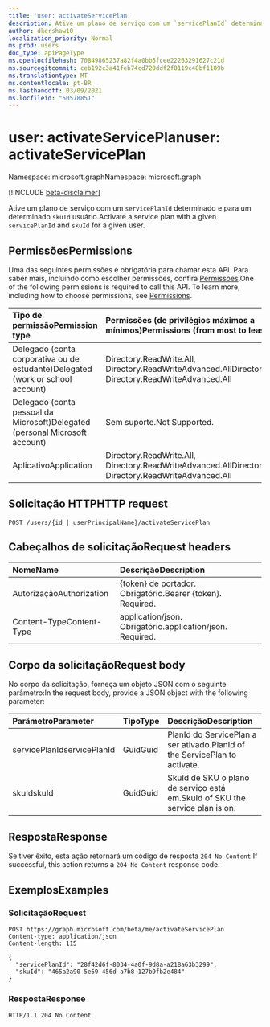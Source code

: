 ```yaml
---
title: 'user: activateServicePlan'
description: Ative um plano de serviço com um `servicePlanId` determinado e para um determinado `skuId` usuário.
author: dkershaw10
localization_priority: Normal
ms.prod: users
doc_type: apiPageType
ms.openlocfilehash: 70849865237a82f4a0bb5fcee22263291627c21d
ms.sourcegitcommit: ceb192c3a41feb74cd720ddf2f0119c48bf1189b
ms.translationtype: MT
ms.contentlocale: pt-BR
ms.lasthandoff: 03/09/2021
ms.locfileid: "50578851"
---
```

# <a name="user-activateserviceplan"></a><span data-ttu-id="09441-103">user: activateServicePlan</span><span class="sxs-lookup"><span data-stu-id="09441-103">user: activateServicePlan</span></span>

<span data-ttu-id="09441-104">Namespace: microsoft.graph</span><span class="sxs-lookup"><span data-stu-id="09441-104">Namespace: microsoft.graph</span></span>

[!INCLUDE [beta-disclaimer](../../includes/beta-disclaimer.md)]

<span data-ttu-id="09441-105">Ative um plano de serviço com um `servicePlanId` determinado e para um determinado `skuId` usuário.</span><span class="sxs-lookup"><span data-stu-id="09441-105">Activate a service plan with a given `servicePlanId` and `skuId` for a given user.</span></span>

## <a name="permissions"></a><span data-ttu-id="09441-106">Permissões</span><span class="sxs-lookup"><span data-stu-id="09441-106">Permissions</span></span>

<span data-ttu-id="09441-p101">Uma das seguintes permissões é obrigatória para chamar esta API. Para saber mais, incluindo como escolher permissões, confira [Permissões](/graph/permissions-reference).</span><span class="sxs-lookup"><span data-stu-id="09441-p101">One of the following permissions is required to call this API. To learn more, including how to choose permissions, see [Permissions](/graph/permissions-reference).</span></span>

|<span data-ttu-id="09441-109">Tipo de permissão</span><span class="sxs-lookup"><span data-stu-id="09441-109">Permission type</span></span>|<span data-ttu-id="09441-110">Permissões (de privilégios máximos a mínimos)</span><span class="sxs-lookup"><span data-stu-id="09441-110">Permissions (from most to least privileged)</span></span>|
| :--- | :--- |
| <span data-ttu-id="09441-111">Delegado (conta corporativa ou de estudante)</span><span class="sxs-lookup"><span data-stu-id="09441-111">Delegated (work or school account)</span></span> | <span data-ttu-id="09441-112">Directory.ReadWrite.All, Directory.ReadWriteAdvanced.All</span><span class="sxs-lookup"><span data-stu-id="09441-112">Directory.ReadWrite.All, Directory.ReadWriteAdvanced.All</span></span> |
| <span data-ttu-id="09441-113">Delegado (conta pessoal da Microsoft)</span><span class="sxs-lookup"><span data-stu-id="09441-113">Delegated (personal Microsoft account)</span></span> | <span data-ttu-id="09441-114">Sem suporte.</span><span class="sxs-lookup"><span data-stu-id="09441-114">Not Supported.</span></span> |
| <span data-ttu-id="09441-115">Aplicativo</span><span class="sxs-lookup"><span data-stu-id="09441-115">Application</span></span> | <span data-ttu-id="09441-116">Directory.ReadWrite.All, Directory.ReadWriteAdvanced.All</span><span class="sxs-lookup"><span data-stu-id="09441-116">Directory.ReadWrite.All, Directory.ReadWriteAdvanced.All</span></span> |

## <a name="http-request"></a><span data-ttu-id="09441-117">Solicitação HTTP</span><span class="sxs-lookup"><span data-stu-id="09441-117">HTTP request</span></span>

<!-- {
  "blockType": "ignored"
}
-->

``` http
POST /users/{id | userPrincipalName}/activateServicePlan
```

## <a name="request-headers"></a><span data-ttu-id="09441-118">Cabeçalhos de solicitação</span><span class="sxs-lookup"><span data-stu-id="09441-118">Request headers</span></span>

| <span data-ttu-id="09441-119">Nome</span><span class="sxs-lookup"><span data-stu-id="09441-119">Name</span></span> | <span data-ttu-id="09441-120">Descrição</span><span class="sxs-lookup"><span data-stu-id="09441-120">Description</span></span> |
| :--- | :--- |
| <span data-ttu-id="09441-121">Autorização</span><span class="sxs-lookup"><span data-stu-id="09441-121">Authorization</span></span> | <span data-ttu-id="09441-p102">{token} de portador. Obrigatório.</span><span class="sxs-lookup"><span data-stu-id="09441-p102">Bearer {token}. Required.</span></span> |
| <span data-ttu-id="09441-124">Content-Type</span><span class="sxs-lookup"><span data-stu-id="09441-124">Content-Type</span></span> | <span data-ttu-id="09441-p103">application/json. Obrigatório.</span><span class="sxs-lookup"><span data-stu-id="09441-p103">application/json. Required.</span></span> |

## <a name="request-body"></a><span data-ttu-id="09441-127">Corpo da solicitação</span><span class="sxs-lookup"><span data-stu-id="09441-127">Request body</span></span>

<span data-ttu-id="09441-128">No corpo da solicitação, forneça um objeto JSON com o seguinte parâmetro:</span><span class="sxs-lookup"><span data-stu-id="09441-128">In the request body, provide a JSON object with the following parameter:</span></span>

| <span data-ttu-id="09441-129">Parâmetro</span><span class="sxs-lookup"><span data-stu-id="09441-129">Parameter</span></span> | <span data-ttu-id="09441-130">Tipo</span><span class="sxs-lookup"><span data-stu-id="09441-130">Type</span></span> | <span data-ttu-id="09441-131">Descrição</span><span class="sxs-lookup"><span data-stu-id="09441-131">Description</span></span> |
| :--- | :--- | :--- |
| <span data-ttu-id="09441-132">servicePlanId</span><span class="sxs-lookup"><span data-stu-id="09441-132">servicePlanId</span></span> | <span data-ttu-id="09441-133">Guid</span><span class="sxs-lookup"><span data-stu-id="09441-133">Guid</span></span> | <span data-ttu-id="09441-134">PlanId do ServicePlan a ser ativado.</span><span class="sxs-lookup"><span data-stu-id="09441-134">PlanId of the ServicePlan to activate.</span></span> |
| <span data-ttu-id="09441-135">skuId</span><span class="sxs-lookup"><span data-stu-id="09441-135">skuId</span></span> | <span data-ttu-id="09441-136">Guid</span><span class="sxs-lookup"><span data-stu-id="09441-136">Guid</span></span> | <span data-ttu-id="09441-137">SkuId de SKU o plano de serviço está em.</span><span class="sxs-lookup"><span data-stu-id="09441-137">SkuId of SKU the service plan is on.</span></span> |

## <a name="response"></a><span data-ttu-id="09441-138">Resposta</span><span class="sxs-lookup"><span data-stu-id="09441-138">Response</span></span>

<span data-ttu-id="09441-139">Se tiver êxito, esta ação retornará um código de resposta `204 No Content`.</span><span class="sxs-lookup"><span data-stu-id="09441-139">If successful, this action returns a `204 No Content` response code.</span></span>

## <a name="examples"></a><span data-ttu-id="09441-140">Exemplos</span><span class="sxs-lookup"><span data-stu-id="09441-140">Examples</span></span>

### <a name="request"></a><span data-ttu-id="09441-141">Solicitação</span><span class="sxs-lookup"><span data-stu-id="09441-141">Request</span></span>

<!-- {
  "blockType": "request",
  "name": "user_activateserviceplan"
}
-->

``` http
POST https://graph.microsoft.com/beta/me/activateServicePlan
Content-type: application/json
Content-length: 115

{
  "servicePlanId": "28f42d6f-8034-4a0f-9d8a-a218a63b3299",
  "skuId": "465a2a90-5e59-456d-a7b8-127b9fb2e484"
}
```

### <a name="response"></a><span data-ttu-id="09441-142">Resposta</span><span class="sxs-lookup"><span data-stu-id="09441-142">Response</span></span>

<!-- {
  "blockType": "response",
  "truncated": true
}
-->

``` http
HTTP/1.1 204 No Content
```
